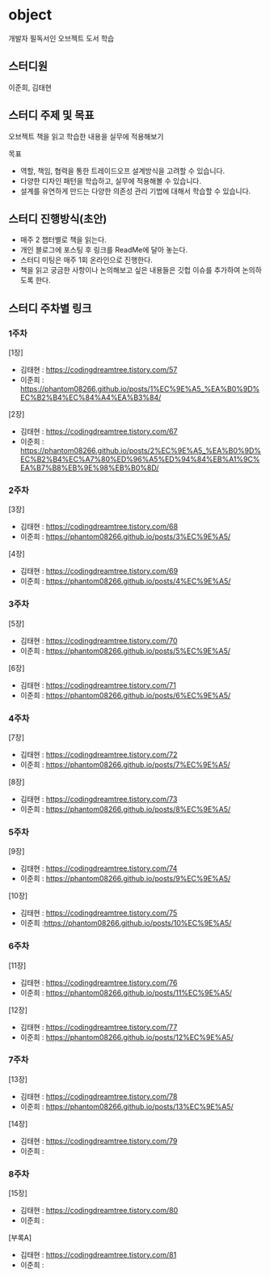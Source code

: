 # object
개발자 필독서인 오브젝트 도서 학습

## 스터디원
이준희, 김태현

## 스터디 주제 및 목표
오브젝트 책을 읽고 학습한 내용을 실무에 적용해보기

목표 
- 역할, 책임, 협력을 통한 트레이드오프 설계방식을 고려할 수 있습니다.
- 다양한 디자인 패턴을 학습하고, 실무에 적용해볼 수 있습니다.
- 설계를 유연하게 만드는 다양한 의존성 관리 기법에 대해서 학습할 수 있습니다.


## 스터디 진행방식(초안)

- 매주 2 챕터별로 책을 읽는다.
- 개인 블로그에 포스팅 후 링크를 ReadMe에 달아 놓는다.
- 스터디 미팅은 매주 1회 온라인으로 진행한다.
- 책을 읽고 궁금한 사항이나 논의해보고 싶은 내용들은 깃헙 이슈를 추가하여 논의하도록 한다.

## 스터디 주차별 링크

### 1주차
[1장]
- 김태현 : https://codingdreamtree.tistory.com/57     
- 이준희 : https://phantom08266.github.io/posts/1%EC%9E%A5_%EA%B0%9D%EC%B2%B4%EC%84%A4%EA%B3%84/

[2장]
- 김태현 : https://codingdreamtree.tistory.com/67 
- 이준희 : https://phantom08266.github.io/posts/2%EC%9E%A5_%EA%B0%9D%EC%B2%B4%EC%A7%80%ED%96%A5%ED%94%84%EB%A1%9C%EA%B7%B8%EB%9E%98%EB%B0%8D/ 


### 2주차
[3장]
- 김태현 : https://codingdreamtree.tistory.com/68
- 이준희 : https://phantom08266.github.io/posts/3%EC%9E%A5/

[4장]
- 김태현 : https://codingdreamtree.tistory.com/69
- 이준희 : https://phantom08266.github.io/posts/4%EC%9E%A5/
  
  
### 3주차
[5장]
- 김태현 : https://codingdreamtree.tistory.com/70
- 이준희 : https://phantom08266.github.io/posts/5%EC%9E%A5/

[6장]
- 김태현 : https://codingdreamtree.tistory.com/71
- 이준희 : https://phantom08266.github.io/posts/6%EC%9E%A5/
  
  
### 4주차
[7장]
- 김태현 : https://codingdreamtree.tistory.com/72
- 이준희 : https://phantom08266.github.io/posts/7%EC%9E%A5/

[8장]
- 김태현 : https://codingdreamtree.tistory.com/73
- 이준희 : https://phantom08266.github.io/posts/8%EC%9E%A5/
  
  
### 5주차
[9장]
- 김태현 : https://codingdreamtree.tistory.com/74
- 이준희 : https://phantom08266.github.io/posts/9%EC%9E%A5/

[10장]
- 김태현 : https://codingdreamtree.tistory.com/75
- 이준희 :https://phantom08266.github.io/posts/10%EC%9E%A5/

  
### 6주차
[11장]
- 김태현 : https://codingdreamtree.tistory.com/76
- 이준희 : https://phantom08266.github.io/posts/11%EC%9E%A5/

[12장]
- 김태현 : https://codingdreamtree.tistory.com/77
- 이준희 : https://phantom08266.github.io/posts/12%EC%9E%A5/

  
### 7주차
[13장]
- 김태현 : https://codingdreamtree.tistory.com/78
- 이준희 : https://phantom08266.github.io/posts/13%EC%9E%A5/

[14장]
- 김태현 : https://codingdreamtree.tistory.com/79
- 이준희 : 

  
### 8주차
[15장]
- 김태현 : https://codingdreamtree.tistory.com/80  
- 이준희 :

[부록A]
- 김태현 : https://codingdreamtree.tistory.com/81  
- 이준희 : 
